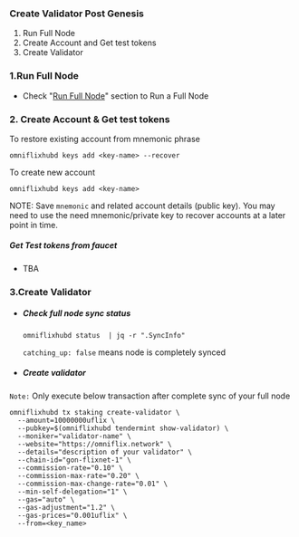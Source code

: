 ### Create Validator Post Genesis

1. Run Full Node
2. Create Account and Get test tokens
3. Create Validator


### 1.Run Full Node
  - Check "[Run Full Node](https://github.com/OmniFlix/docs/blob/main/guides/testnets/gon-flixnet-1/run-full-node.md)" section to Run a Full Node

### 2. Create Account & Get test tokens 
To restore existing account from mnemonic phrase 
```
omniflixhubd keys add <key-name> --recover
```

To create new account
```
omniflixhubd keys add <key-name>
```

NOTE: Save `mnemonic` and related account details (public key). You may need to use the need mnemonic/private key to recover accounts at a later point in time.
##### Get Test tokens from faucet
 - TBA
 
### 3.Create Validator
 - ##### Check full node sync status
     
     `omniflixhubd status  | jq -r ".SyncInfo"` 

   `catching_up: false` means node is completely synced
 - ##### Create validator 
 `Note:`  Only execute below transaction after complete sync of your full node

```
omniflixhubd tx staking create-validator \
  --amount=10000000uflix \
  --pubkey=$(omniflixhubd tendermint show-validator) \
  --moniker="validator-name" \
  --website="https://omniflix.network" \
  --details="description of your validator" \
  --chain-id="gon-flixnet-1" \
  --commission-rate="0.10" \
  --commission-max-rate="0.20" \
  --commission-max-change-rate="0.01" \
  --min-self-delegation="1" \
  --gas="auto" \
  --gas-adjustment="1.2" \
  --gas-prices="0.001uflix" \
  --from=<key_name>
```
